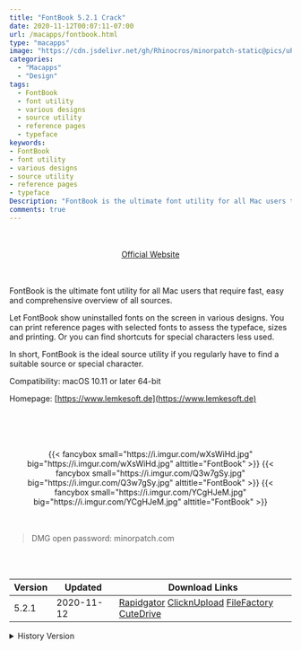 ```yaml
---
title: "FontBook 5.2.1 Crack"
date: 2020-11-12T00:07:11-07:00
url: /macapps/fontbook.html
type: "macapps"
image: "https://cdn.jsdelivr.net/gh/Rhinocros/minorpatch-static@pics/uPic/cWyZuI.png"
categories:
  - "Macapps"
  - "Design"
tags:
  - FontBook
  - font utility
  - various designs
  - source utility
  - reference pages
  - typeface
keywords:
- FontBook
- font utility
- various designs
- source utility
- reference pages
- typeface
Description: "FontBook is the ultimate font utility for all Mac users that require fast, easy and comprehensive overview of all sources."
comments: true
---
```


<br/>
<br/>
<center>
<a href="https://www.lemkesoft.de" target="blank"><div class="border border-blue-500 rounded-lg transition duration-500 
    ease-in-out w-48 text-lg text-blue-500 text-center px-2 hover:bg-blue-500 hover:text-white">
  Official Website 
</div></a>
</center>
<br/>
<br/>

FontBook is the ultimate font utility for all Mac users that require fast, easy and comprehensive overview of all sources.

Let FontBook show uninstalled fonts on the screen in various designs. You can print reference pages with selected fonts to assess the typeface, sizes and printing. Or you can find shortcuts for special characters less used.

In short, FontBook is the ideal source utility if you regularly have to find a suitable source or special character.

Compatibility: macOS 10.11 or later 64-bit

Homepage: [https://www.lemkesoft.de](https://www.lemkesoft.de)

<br/>
<br/>
<script async src="https://pagead2.googlesyndication.com/pagead/js/adsbygoogle.js"></script>
<ins class="adsbygoogle"
     style="display:block; text-align:center;"
     data-ad-layout="in-article"
     data-ad-format="fluid"
     data-ad-client="ca-pub-8746275014476192"
     data-ad-slot="5144997159"></ins>
<script>
     (adsbygoogle = window.adsbygoogle || []).push({});
</script>
<br/>
<br/>


<center>
<div class="w-full grid grid-cols-3 flex gap-2">
{{< fancybox small="https://i.imgur.com/wXsWiHd.jpg" big="https://i.imgur.com/wXsWiHd.jpg" alttitle="FontBook" >}}
{{< fancybox small="https://i.imgur.com/Q3w7gSy.jpg" big="https://i.imgur.com/Q3w7gSy.jpg" alttitle="FontBook" >}}
{{< fancybox small="https://i.imgur.com/YCgHJeM.jpg" big="https://i.imgur.com/YCgHJeM.jpg" alttitle="FontBook" >}}
</div>
</center>

<br/>
<br/>


> DMG open password: minorpatch.com

<br/>

<br/>
<div id="history_version" class="history_version">

| Version | Updated | Download Links |
| ---- | ---- | ---- |
| 5.2.1 | 2020-11-12 | [Rapidgator](https://ouo.io/Kz2cs1)   [ClicknUpload](https://ouo.io/JjnpAk)   [FileFactory](https://ouo.io/1CmvXE)   [CuteDrive](https://ouo.io/EuA2sE) |
<details>
<summary>History Version</summary>

| Version | Updated | Download Links |
| ---- | ---- | ---- |
| 5.2 | 2020-10-12 | [UsersCloud](https://ouo.io/5MRYH8)   [ClicknUpload](https://ouo.io/IOg4Ko9)   [FileFactory](https://ouo.io/o3ZthH)   [CuteDrive](https://ouo.io/6j4bCC) |
| 5.1 | 2020-03-07 | [UsersCloud](https://ouo.io/0tEXYz)   [ClicknUpload](https://ouo.io/96NelKP)   [FileFactory](https://ouo.io/UPYlML)   [CuteDrive](https://ouo.io/e8K8nO) |
</details>

</div>
